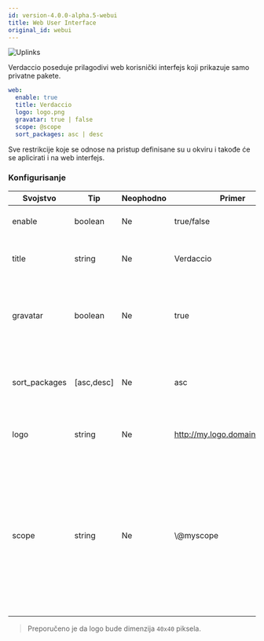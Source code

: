 ```yaml
---
id: version-4.0.0-alpha.5-webui
title: Web User Interface
original_id: webui
---
```

![Uplinks](https://user-images.githubusercontent.com/558752/52916111-fa4ba980-32db-11e9-8a64-f4e06eb920b3.png)

Verdaccio poseduje prilagodivi web korisnički interfejs koji prikazuje samo privatne pakete.

```yaml
web:
  enable: true
  title: Verdaccio
  logo: logo.png
  gravatar: true | false
  scope: @scope
  sort_packages: asc | desc
```

Sve restrikcije koje se odnose na pristup definisane su u okviru  i takođe će se aplicirati i na web interfejs.</p> 

### Konfigurisanje

| Svojstvo      | Tip        | Neophodno | Primer                         | Podrška    | Opis                                                                                                                                              |
| ------------- | ---------- | --------- | ------------------------------ | ---------- | ------------------------------------------------------------------------------------------------------------------------------------------------- |
| enable        | boolean    | Ne        | true/false                     | all        | dozvoljava prikaz web interfejsa                                                                                                                  |
| title         | string     | Ne        | Verdaccio                      | all        | opis naslova HTML zaglavlja                                                                                                                       |
| gravatar      | boolean    | Ne        | true                           | `>v4`   | Gravatar-i će biti generisani u pozadini, ako je ovo svojstvo omogućeno                                                                           |
| sort_packages | [asc,desc] | Ne        | asc                            | `>v4`   | Po pravilu, privatni paketi su sortirani po rastućem redosledu                                                                                    |
| logo          | string     | Ne        | http://my.logo.domain/logo.png | all        | URI gde se logo nalazi (logo za header)                                                                                                           |
| scope         | string     | Ne        | \\@myscope                   | `>v3.x` | Ako koristite registri za specific module scope, precizirajte taj scope kako biste podesili webui instructions header (note: escape @ with \\@) |

> Preporučeno je da logo bude dimenzija `40x40` piksela.